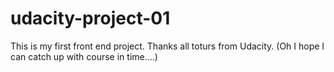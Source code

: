 # udacity-project-01
This is my first front end project.
Thanks all toturs from Udacity.
(Oh I hope I can catch up with course in time....)


